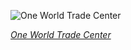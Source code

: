 
![One World Trade Center](https://upload.wikimedia.org/wikipedia/commons/thumb/5/53/Lower_Manhattan_from_Governors_Island_August_2017_panorama.jpg/825px-Lower_Manhattan_from_Governors_Island_August_2017_panorama.jpg)

*[One World Trade Center](https://wikipedia.org/wiki/File:Lower_Manhattan_from_Governors_Island_August_2017_panorama.jpg)*
